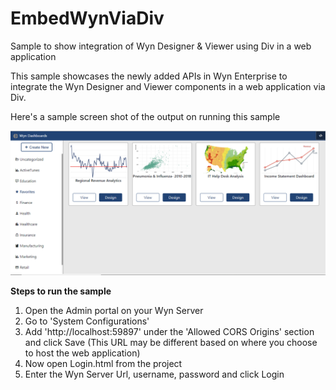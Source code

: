 # EmbedWynViaDiv
Sample to show integration of Wyn Designer &amp; Viewer using Div in a web application

This sample showcases the newly added APIs in Wyn Enterprise to integrate the Wyn Designer and Viewer components in a web application via Div.

Here's a sample screen shot of the output on running this sample

![alt text](Screenshot.PNG)

**Steps to run the sample**
1. Open the Admin portal on your Wyn Server
2. Go to 'System Configurations'
3. Add 'http://localhost:59897' under the 'Allowed CORS Origins' section and click Save (This URL may be different based on where you choose to host the web application)
4. Now open Login.html from the project
5. Enter the Wyn Server Url, username, password and click Login
